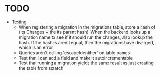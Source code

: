# TODO

* Testing
  * When registering a migration in the migrations table, store a hash of (its Changes + the
    its parent hash). When the backend looks up a migration name to see if it should run
    the changes, also lookup the hash. If the hashes aren't equal, then the migrations have
    diverged, which is an error.
  * Queries aren't calling 'escapeIdentifier' on table names
  * Test that I can add a field and make it autoincrementable
  * Test that running a migration yields the same result as just creating the table from scratch
